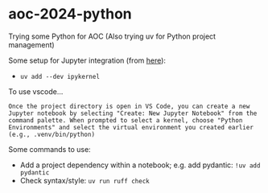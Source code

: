 # aoc-2024-python
Trying some Python for AOC
(Also trying uv for Python project management)

Some setup for Jupyter integration (from [here](https://docs.astral.sh/uv/guides/integration/jupyter/#using-jupyter-with-a-non-project-environment)):
 - `uv add --dev ipykernel`

To use vscode...
```
Once the project directory is open in VS Code, you can create a new Jupyter notebook by selecting "Create: New Jupyter Notebook" from the command palette. When prompted to select a kernel, choose "Python Environments" and select the virtual environment you created earlier (e.g., .venv/bin/python)
```

Some commands to use:
 - Add a project dependency within a notebook; e.g. add pydantic: `!uv add pydantic`
 - Check syntax/style: `uv run ruff check`

